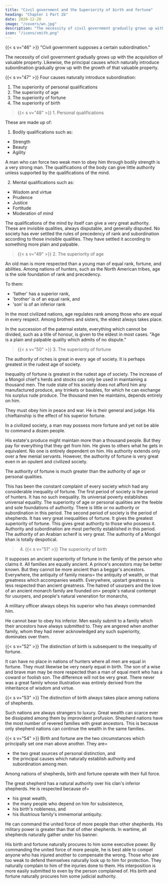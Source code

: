 ```yaml
---
title: "Civil government and the Superiority of birth and fortune"
heading: "Chapter 1 Part 2b"
date: 2020-12-20
image: "/covers/wn.jpg"
description: "The necessity of civil government gradually grows up with the acquisition of valuable property"
icon: "/icons/smith.png"
---
```



{{< s v="46" >}} "Civil government supposes a certain subordination."

The necessity of civil government gradually grows up with the acquisition of valuable property.
Likewise, the principal causes which naturally introduce subordination gradually grow up with the growth of that valuable property.


{{< s v="47" >}} Four causes naturally introduce subordination:

1. The superiority of personal qualifications
2. The superiority of age
3. The superiority of fortune
4. The superiority of birth


> {{< s v="48" >}} 1. Personal qualifications 

These are made up of: 

1. Bodily qualifications such as:
- Strength
- Beauty
- Agility

A man who can force two weak men to obey him through bodily strength is a very strong man. The qualifications of the body can give little authority unless supported by the qualifications of the mind.

2. Mental qualifications such as:
- Wisdom and virtue
- Prudence
- Justice
- Fortitude
- Moderation of mind

The qualifications of the mind by itself can give a very great authority. These are invisible qualities, always disputable, and generally disputed. No society has ever settled the rules of precedency of rank and subordination according to those invisible qualities. They have settled it according to something more plain and palpable.


> {{< s v="49" >}} 2. The superiority of age

An old man is more respected than a young man of equal rank, fortune, and abilities. Among nations of hunters, such as the North American tribes, age is the sole foundation of rank and precedency.

To them:
- 'father' has a superior rank,
- 'brother' is of an equal rank, and
- 'son' is of an inferior rank

In the most civilized nations, age regulates rank among those who are equal in every respect. Among brothers and sisters, the eldest always takes place.

In the succession of the paternal estate, everything which cannot be divided, such as a title of honour, is given to the eldest in most cases. "Age is a plain and palpable quality which admits of no dispute."


> {{< s v="50" >}} 3. The superiority of fortune

The authority of riches is great in every age of society.
It is perhaps greatest in the rudest age of society.

Inequality of fortune is greatest in the rudest age of society.
The increase of a Mongol chief's herds and stocks can only be used in maintaining a thousand men.
The rude state of his society does not afford him any manufactured produce, any trinkets or baubles, for which he can exchange his surplus rude produce.
The thousand men he maintains, depends entirely on him.

They must obey him in peace and war.
He is their general and judge.
His chieftainship is the effect of his superior fortune.

In a civilized society, a man may possess more fortune and yet not be able to command a dozen people.

His estate's produce might maintain more than a thousand people.
But they pay for everything that they get from him.
He gives to others what he gets in equivalent.
No one is entirely dependent on him.
His authority extends only over a few menial servants.
However, the authority of fortune is very great even in an opulent and civilized society.

The authority of fortune is much greater than the authority of age or personal qualities.

This has been the constant complaint of every society which had any considerable inequality of fortune.
The first period of society is the period of hunters.
It has no such inequality.
Its universal poverty establishes universal equality.
The superiority of age or personal qualities are the feeble and sole foundations of authority.
There is little or no authority or subordination in this period.
The second period of society is the period of shepherds.
It has very great inequalities of fortune.
It gives the greatest superiority of fortune.
This gives great authority to those who possess it.
Authority and subordination are most perfectly established in this period.
The authority of an Arabian scherif is very great.
The authority of a Mongol khan is totally despotical.

> 4. {{< s v="51" >}} The superiority of birth

It supposes an ancient superiority of fortune in the family of the person who claims it.
All families are equally ancient.
A prince's ancestors may be better known.
But they cannot be more ancient than a beggar's ancestors.
Everywhere, the antiquity of family means= 
the antiquity of wealth, or
that greatness which accompanies wealth.
Everywhere, upstart greatness is less respected than ancient greatness.
The hatred of usurpers and the love of an ancient monarch family are founded on= 
people's natural contempt for usurpers, and
people's natural veneration for monarchs,

A military officer always obeys his superior who has always commanded him.

He cannot bear to obey his inferior.
Men easily submit to a family which their ancestors have always submitted to.
They are angered when another family, whom they had never acknowledged any such superiority, dominates over them.


{{< s v="52" >}} The distinction of birth is subsequent to the inequality of fortune.

It can have no place in nations of hunters where all men are equal in fortune.
They must likewise be very nearly equal in birth.
The son of a wise and brave man may be more respected than a man of equal merit who has a coward or foolish son.
The difference will not be very great.
There never was a great family whose illustration was entirely derived from the inheritance of wisdom and virtue.


{{< s v="53" >}} The distinction of birth always takes place among nations of shepherds.

Such nations are always strangers to luxury.
Great wealth can scarce ever be dissipated among them by improvident profusion.
Shepherd nations have the most number of revered families with great ancestors.
This is because only shepherd nations can continue the wealth in the same families.



{{< s v="54" >}} Birth and fortune are the two circumstances which principally set one man above another. They are= 
- the two great sources of personal distinction, and
- the principal causes which naturally establish authority and subordination among men.

Among nations of shepherds, birth and fortune operate with their full force.

The great shepherd has a natural authority over his clan's inferior shepherds. He is respected because of= 
- his great wealth,
- the many people who depend on him for subsistence,
- his birth's nobleness, and
- his illustrious family's immemorial antiquity.

He can command the united force of more people than other shepherds. His military power is greater than that of other shepherds. In wartime, all shepherds naturally gather under his banner.

His birth and fortune naturally procures to him some executive power.
By commanding the united force of more people, he is best able to compel anyone who has injured another to compensate the wrong.
Those who are too weak to defend themselves naturally look up to him for protection.
They naturally complain to him of the injuries done to them.
His interposition is more easily submitted to even by the person complained of.
His birth and fortune naturally procures him some judicial authority.
